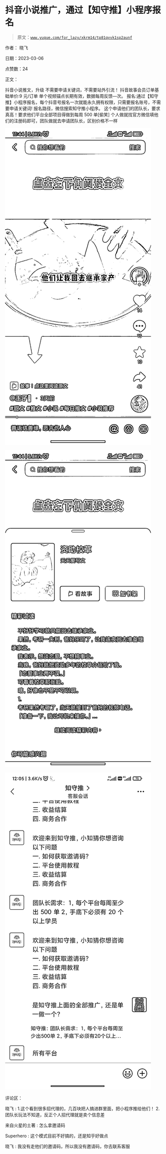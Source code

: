 # 抖音小说推广，通过【知守推】小程序报名

> 原文：[`www.yuque.com/for_lazy/xkrm14/tp81qvvk1sp2aunf`](https://www.yuque.com/for_lazy/xkrm14/tp81qvvk1sp2aunf)

作者： 晓飞 

日期：2023-03-06 

点赞数：24 

正文： 

抖音小说推文，升级 不需要申请关键词，不需要站外引流！ 抖音故事会员订单基础单价:9 元/订单 单个视频锚点长期有效，数据每周反馈—次。 报名:通过【知守推】小程序报名，每个抖音号报名一次就能永久拥有权限，只需要报名账号，不需要申请关键词! 报名路径，微信搜索知守推小程序。 这个申请他们的团队长，要求真高！要求他们平台全部项目得做到每周 500 单[偷笑] 个人做就找官方微信填他们的注册码即可，团队做就去申请团队长，区别价格不一样 

![](img/1c5f479ed725c3882d412be634a4f418.png)  

![](img/3b532db830a1cf65fab9cb6783a0a79d.png)  

![](img/328a60c97adea3f7b2aa11fa2df83797.png)  

评论区： 

晓飞 : 1.这个看到很多招代理的，几百块把人搞进群里面，把小程序推给他们！ 2.团队长玩法不知道，反正个人招代理就是卖个信息差 

来自火星的土著 : 怎么拿邀请码 

Superhero : 这个模式目前不好搞的，还是知乎好做点 

晓飞 : 我没有走他们的邀请码，所以我没有邀请码，你去联系客服 

